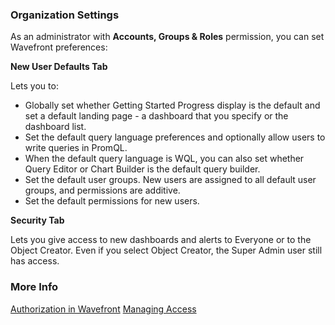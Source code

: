 ### Organization Settings

As an administrator with **Accounts, Groups & Roles** permission, you can set Wavefront preferences:

**New User Defaults Tab**

Lets you to:

* Globally set whether Getting Started Progress display is the default and set a default landing page - a dashboard that you specify or the dashboard list.
* Set the default query language preferences and optionally allow users to write queries in PromQL. 
* When the default query language is WQL, you can also set whether Query Editor or Chart Builder is the default query builder. 
* Set the default user groups. New users are assigned to all default user groups, and permissions are additive.
* Set the default permissions for new users.

**Security Tab**

Lets you give access to new dashboards and alerts to Everyone or to the Object Creator. Even if you select Object Creator, the Super Admin user still has access.

### More Info

[Authorization in Wavefront](https://docs.wavefront.com/authorization.html)
[Managing Access](https://docs.wavefront.com/access.html)

